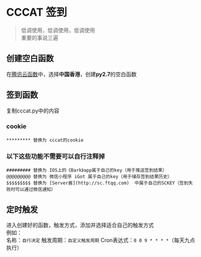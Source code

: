 # CCCAT 签到
> 低调使用，低调使用，低调使用  
> 重要的事说三遍

## 创建空白函数

在[腾讯云函数](https://console.cloud.tencent.com/scf/index/1)中，选择**中国香港**，创建**py2.7**的空白函数

## 签到函数
复制cccat.py中的内容  

### cookie
`********* 替换为 cccat的cookie`  

### 以下这些功能不需要可以自行注释掉  
`######### 替换为 IOS上的《Bark》app属于自己的key（用于推送签到结果）     
@@@@@@@@@ 替换为 微信小程序 iGot 属于自己的key（用于储存签到结果历史）    
$$$$$$$$$ 替换为 [Server酱](http://sc.ftqq.com)  中属于自己的SCKEY（签到失败时可以通过微信通知）  `

## 定时触发
进入创建好的函数，触发方式，添加并选择适合自己的触发方式  
例如：  
名称：`自行决定`
触发周期：`自定义触发周期`
Cron表达式：`0 0 9 * * * *`（每天九点执行）
